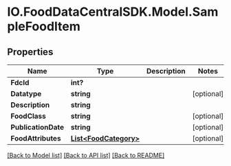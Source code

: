 # IO.FoodDataCentralSDK.Model.SampleFoodItem
## Properties

Name | Type | Description | Notes
------------ | ------------- | ------------- | -------------
**FdcId** | **int?** |  | 
**Datatype** | **string** |  | [optional] 
**Description** | **string** |  | 
**FoodClass** | **string** |  | [optional] 
**PublicationDate** | **string** |  | [optional] 
**FoodAttributes** | [**List&lt;FoodCategory&gt;**](FoodCategory.md) |  | [optional] 

[[Back to Model list]](../README.md#documentation-for-models) [[Back to API list]](../README.md#documentation-for-api-endpoints) [[Back to README]](../README.md)

